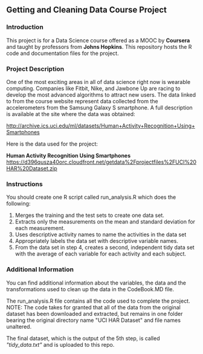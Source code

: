 ## Getting and Cleaning Data Course Project

### Introduction
This project is for a Data Science course offered as a MOOC by **Coursera** and taught by professors from **Johns Hopkins**.
This repository hosts the R code and documentation files for the project.  

### Project Description
One of the most exciting areas in all of data science right now is wearable computing. Companies like Fitbit, Nike, and Jawbone Up are racing to develop the most advanced algorithms to attract new users. The data linked to from the course website represent data collected from the accelerometers from the Samsung Galaxy S smartphone. A full description is available at the site where the data was obtained: 

http://archive.ics.uci.edu/ml/datasets/Human+Activity+Recognition+Using+Smartphones 

Here is the data used for the project: 

__Human Activity Recognition Using Smartphones__
https://d396qusza40orc.cloudfront.net/getdata%2Fprojectfiles%2FUCI%20HAR%20Dataset.zip 

### Instructions
You should create one R script called run_analysis.R which does the following:

1.  Merges the training and the test sets to create one data set.
2.  Extracts only the measurements on the mean and standard deviation for each measurement. 
3.  Uses descriptive activity names to name the activities in the data set
4.  Appropriately labels the data set with descriptive variable names. 
5.  From the data set in step 4, creates a second, independent tidy data set with the average of each variable for each          activity and each subject.
  
### Additional Information
You can find additional information about the variables, the data and the transformations used to clean up the data in the CodeBook.MD file.

The run_analysis.R file contains all the code used to complete the project.  
NOTE:  The code takes for granted that all of the data from the original dataset has been downloaded and extracted, but remains in one folder bearing the original directory name "UCI HAR Dataset" and file names unaltered.

The final dataset, which is the output of the 5th step, is called *"tidy_data.txt"* and is uploaded to this repo.
